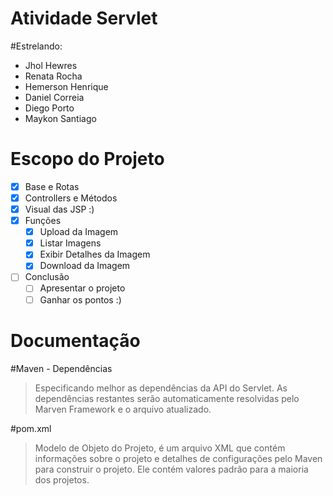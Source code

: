 # Atividade Servlet

#Estrelando:

- Jhol Hewres
- Renata Rocha
- Hemerson Henrique
- Daniel Correia
- Diego Porto
- Maykon Santiago

Escopo do Projeto
=============
- [x] Base e Rotas
- [x] Controllers e Métodos
- [x] Visual das JSP :)
- [x] Funções
    - [x] Upload da Imagem
    - [x] Listar Imagens
    - [x] Exibir Detalhes da Imagem
    - [x] Download da Imagem
- [ ] Conclusão
    - [ ] Apresentar o projeto
    - [ ] Ganhar os pontos :)

Documentação
=============
#Maven - Dependências

> Especificando melhor as dependências da API do Servlet. As dependências restantes serão automaticamente resolvidas pelo Marven Framework e o arquivo atualizado.

#pom.xml

> Modelo de Objeto do Projeto, é um arquivo XML que contém informações sobre o projeto e detalhes de configurações pelo Maven para construir o projeto. Ele contém valores padrão para a maioria dos projetos.